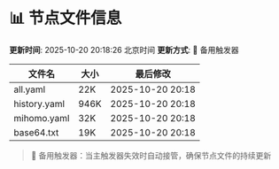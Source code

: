 # 📊 节点文件信息

**更新时间**: 2025-10-20 20:18:26 北京时间
**更新方式**: 🔄 备用触发器

| 文件名 | 大小 | 最后修改 |
|--------|------|----------|
| all.yaml | 22K | 2025-10-20 20:18 |
| history.yaml | 946K | 2025-10-20 20:18 |
| mihomo.yaml | 32K | 2025-10-20 20:18 |
| base64.txt | 19K | 2025-10-20 20:18 |

> 🔄 备用触发器：当主触发器失效时自动接管，确保节点文件的持续更新
